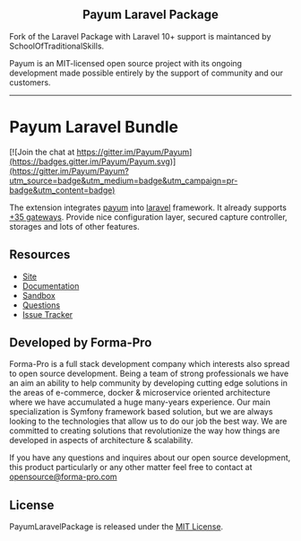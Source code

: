 <h2 align="center">Payum Laravel Package</h2>

Fork of the Laravel Package with Laravel 10+ support is maintanced by SchoolOfTraditionalSkills.

Payum is an MIT-licensed open source project with its ongoing development made possible entirely by the support of community and our customers.

---

# Payum Laravel Bundle

[![Join the chat at https://gitter.im/Payum/Payum](https://badges.gitter.im/Payum/Payum.svg)](https://gitter.im/Payum/Payum?utm_source=badge&utm_medium=badge&utm_campaign=pr-badge&utm_content=badge)

The extension integrates [payum](http://payum.forma-dev.com/documentation#Payum) into [laravel](http://laravel.com/) framework.
It already  supports [+35 gateways](https://github.com/Payum/Core/blob/master/Resources/docs/supported-gateways.md).
Provide nice configuration layer, secured capture controller, storages and lots of other features.

## Resources

* [Site](https://payum.forma-pro.com/)
* [Documentation](https://github.com/Payum/Payum/blob/master/docs/index.md#laravel-payum-package)
* [Sandbox](https://github.com/makasim/PayumLaravelBundleSandbox)
* [Questions](http://stackoverflow.com/questions/tagged/payum)
* [Issue Tracker](https://github.com/Payum/PayumLaravelBundle/issues)

## Developed by Forma-Pro

Forma-Pro is a full stack development company which interests also spread to open source development. 
Being a team of strong professionals we have an aim an ability to help community by developing cutting edge solutions in the areas of e-commerce, docker & microservice oriented architecture where we have accumulated a huge many-years experience. 
Our main specialization is Symfony framework based solution, but we are always looking to the technologies that allow us to do our job the best way. We are committed to creating solutions that revolutionize the way how things are developed in aspects of architecture & scalability.

If you have any questions and inquires about our open source development, this product particularly or any other matter feel free to contact at opensource@forma-pro.com

## License

PayumLaravelPackage is released under the [MIT License](LICENSE).
